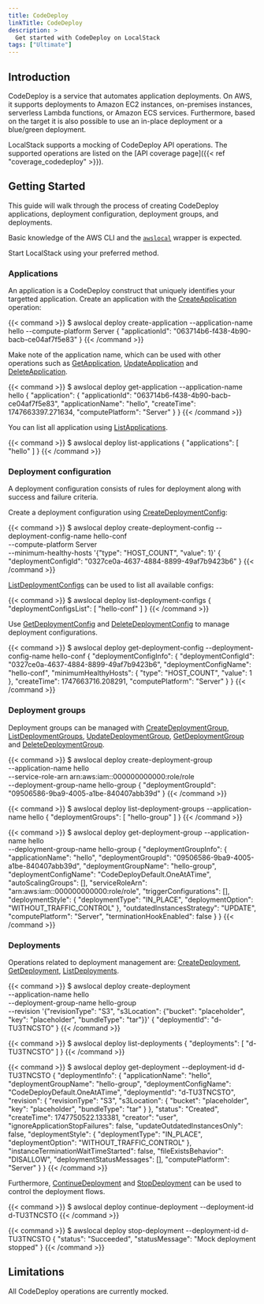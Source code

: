 ```yaml
---
title: CodeDeploy
linkTitle: CodeDeploy
description: >
  Get started with CodeDeploy on LocalStack
tags: ["Ultimate"]
---
```


## Introduction

CodeDeploy is a service that automates application deployments.
On AWS, it supports deployments to Amazon EC2 instances, on-premises instances, serverless Lambda functions, or Amazon ECS services.
Furthermore, based on the target it is also possible to use an in-place deployment or a blue/green deployment.

LocalStack supports a mocking of CodeDeploy API operations.
The supported operations are listed on the [API coverage page]({{< ref "coverage_codedeploy" >}}).

## Getting Started

This guide will walk through the process of creating CodeDeploy applications, deployment configuration, deployment groups, and deployments.

Basic knowledge of the AWS CLI and the [`awslocal`](https://github.com/localstack/awscli-local) wrapper is expected.

Start LocalStack using your preferred method.

### Applications

An application is a CodeDeploy construct that uniquely identifies your targetted application.
Create an application with the [CreateApplication](https://docs.aws.amazon.com/codedeploy/latest/APIReference/API_CreateApplication.html) operation:

{{< command >}}
$ awslocal deploy create-application --application-name hello --compute-platform Server
<disable-copy>
{
    "applicationId": "063714b6-f438-4b90-bacb-ce04af7f5e83"
}
</disable-copy>
{{< /command >}}

Make note of the application name, which can be used with other operations such as [GetApplication](https://docs.aws.amazon.com/codedeploy/latest/APIReference/API_GetApplication.html), [UpdateApplication](https://docs.aws.amazon.com/codedeploy/latest/APIReference/API_UpdateApplication.html) and [DeleteApplication](https://docs.aws.amazon.com/codedeploy/latest/APIReference/API_DeleteApplication.html).

{{< command >}}
$ awslocal deploy get-application --application-name hello
<disable-copy>
{
    "application": {
        "applicationId": "063714b6-f438-4b90-bacb-ce04af7f5e83",
        "applicationName": "hello",
        "createTime": 1747663397.271634,
        "computePlatform": "Server"
    }
}
</disable-copy>
{{< /command >}}

You can list all application using [ListApplications](https://docs.aws.amazon.com/codedeploy/latest/APIReference/API_ListApplications.html).

{{< command >}}
$ awslocal deploy list-applications
<disable-copy>
{
    "applications": [
        "hello"
    ]
}
</disable-copy>
{{< /command >}}

### Deployment configuration

A deployment configuration consists of rules for deployment along with success and failure criteria.

Create a deployment configuration using [CreateDeploymentConfig](https://docs.aws.amazon.com/codedeploy/latest/APIReference/API_CreateDeploymentConfig.html):

{{< command >}}
$ awslocal deploy create-deployment-config --deployment-config-name hello-conf \
    --compute-platform Server  \
    --minimum-healthy-hosts '{"type": "HOST_COUNT", "value": 1}'
<disable-copy>
{
    "deploymentConfigId": "0327ce0a-4637-4884-8899-49af7b9423b6"
}
</disable-copy>
{{< /command >}}

[ListDeploymentConfigs](https://docs.aws.amazon.com/codedeploy/latest/APIReference/API_ListDeploymentConfigs.html) can be used to list all available configs:

{{< command >}}
$ awslocal deploy list-deployment-configs
<disable-copy>
{
    "deploymentConfigsList": [
        "hello-conf"
    ]
}
</disable-copy>
{{< /command >}}

Use [GetDeploymentConfig](https://docs.aws.amazon.com/codedeploy/latest/APIReference/API_GetDeploymentConfig.html) and [DeleteDeploymentConfig](https://docs.aws.amazon.com/codedeploy/latest/APIReference/API_DeleteDeploymentConfig.html) to manage deployment configurations.

{{< command >}}
$ awslocal deploy get-deployment-config --deployment-config-name hello-conf
<disable-copy>
{
    "deploymentConfigInfo": {
        "deploymentConfigId": "0327ce0a-4637-4884-8899-49af7b9423b6",
        "deploymentConfigName": "hello-conf",
        "minimumHealthyHosts": {
            "type": "HOST_COUNT",
            "value": 1
        },
        "createTime": 1747663716.208291,
        "computePlatform": "Server"
    }
}
</disable-copy>
{{< /command >}}

### Deployment groups

Deployment groups can be managed with [CreateDeploymentGroup](https://docs.aws.amazon.com/codedeploy/latest/APIReference/API_CreateDeploymentGroup.html), [ListDeploymentGroups](https://docs.aws.amazon.com/codedeploy/latest/APIReference/API_ListDeploymentGroups.html), [UpdateDeploymentGroup](https://docs.aws.amazon.com/codedeploy/latest/APIReference/API_UpdateDeploymentGroup.html), [GetDeploymentGroup](https://docs.aws.amazon.com/codedeploy/latest/APIReference/API_GetDeploymentGroup.html) and [DeleteDeploymentGroup](https://docs.aws.amazon.com/codedeploy/latest/APIReference/API_DeleteDeploymentGroup.html).

{{< command >}}
$ awslocal deploy create-deployment-group \
    --application-name hello \
    --service-role-arn arn:aws:iam::000000000000:role/role \
    --deployment-group-name hello-group
<disable-copy>
{
    "deploymentGroupId": "09506586-9ba9-4005-a1be-840407abb39d"
}
</disable-copy>
{{< /command >}}

{{< command >}}
$ awslocal deploy list-deployment-groups --application-name hello
<disable-copy>
{
    "deploymentGroups": [
        "hello-group"
    ]
}
</disable-copy>
{{< /command >}}

{{< command >}}
$ awslocal deploy get-deployment-group --application-name hello \
    --deployment-group-name hello-group
<disable-copy>
{
    "deploymentGroupInfo": {
        "applicationName": "hello",
        "deploymentGroupId": "09506586-9ba9-4005-a1be-840407abb39d",
        "deploymentGroupName": "hello-group",
        "deploymentConfigName": "CodeDeployDefault.OneAtATime",
        "autoScalingGroups": [],
        "serviceRoleArn": "arn:aws:iam::000000000000:role/role",
        "triggerConfigurations": [],
        "deploymentStyle": {
            "deploymentType": "IN_PLACE",
            "deploymentOption": "WITHOUT_TRAFFIC_CONTROL"
        },
        "outdatedInstancesStrategy": "UPDATE",
        "computePlatform": "Server",
        "terminationHookEnabled": false
    }
}
</disable-copy>
{{< /command >}}

### Deployments

Operations related to deployment management are: [CreateDeployment](https://docs.aws.amazon.com/codedeploy/latest/APIReference/API_CreateDeployment.html), [GetDeployment](https://docs.aws.amazon.com/codedeploy/latest/APIReference/API_GetDeployment.html), [ListDeployments](https://docs.aws.amazon.com/codedeploy/latest/APIReference/API_ListDeployments.html).

{{< command >}}
$ awslocal deploy create-deployment \
    --application-name hello \
    --deployment-group-name hello-group \
    --revision '{"revisionType": "S3", "s3Location": {"bucket": "placeholder", "key": "placeholder", "bundleType": "tar"}}'
<disable-copy>
{
    "deploymentId": "d-TU3TNCSTO"
}
</disable-copy>
{{< /command >}}

{{< command >}}
$ awslocal deploy list-deployments
<disable-copy>
{
    "deployments": [
        "d-TU3TNCSTO"
    ]
}
</disable-copy>
{{< /command >}}

{{< command >}}
$ awslocal deploy get-deployment --deployment-id d-TU3TNCSTO
<disable-copy>
{
    "deploymentInfo": {
        "applicationName": "hello",
        "deploymentGroupName": "hello-group",
        "deploymentConfigName": "CodeDeployDefault.OneAtATime",
        "deploymentId": "d-TU3TNCSTO",
        "revision": {
            "revisionType": "S3",
            "s3Location": {
                "bucket": "placeholder",
                "key": "placeholder",
                "bundleType": "tar"
            }
        },
        "status": "Created",
        "createTime": 1747750522.133381,
        "creator": "user",
        "ignoreApplicationStopFailures": false,
        "updateOutdatedInstancesOnly": false,
        "deploymentStyle": {
            "deploymentType": "IN_PLACE",
            "deploymentOption": "WITHOUT_TRAFFIC_CONTROL"
        },
        "instanceTerminationWaitTimeStarted": false,
        "fileExistsBehavior": "DISALLOW",
        "deploymentStatusMessages": [],
        "computePlatform": "Server"
    }
}
</disable-copy>
{{< /command >}}

Furthermore, [ContinueDeployment](https://docs.aws.amazon.com/codedeploy/latest/APIReference/API_StopDeployment.html) and [StopDeployment](https://docs.aws.amazon.com/codedeploy/latest/APIReference/API_StopDeployment.html) can be used to control the deployment flows.

{{< command >}}
$ awslocal deploy continue-deployment --deployment-id d-TU3TNCSTO
{{< /command >}}

{{< command >}}
$ awslocal deploy stop-deployment --deployment-id d-TU3TNCSTO
<disable-copy>
{
    "status": "Succeeded",
    "statusMessage": "Mock deployment stopped"
}
</disable-copy>
{{< /command >}}

## Limitations

All CodeDeploy operations are currently mocked.
